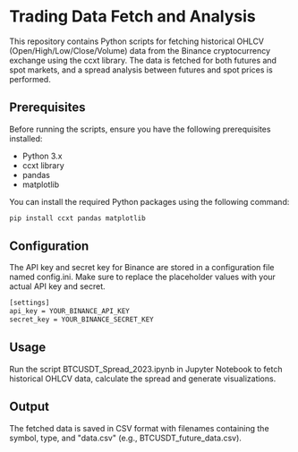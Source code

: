 # Trading Data Fetch and Analysis

This repository contains Python scripts for fetching historical OHLCV (Open/High/Low/Close/Volume) data from the Binance cryptocurrency exchange using the ccxt library. The data is fetched for both futures and spot markets, and a spread analysis between futures and spot prices is performed.

## Prerequisites

Before running the scripts, ensure you have the following prerequisites installed:

- Python 3.x
- ccxt library
- pandas
- matplotlib

You can install the required Python packages using the following command:

```bash
pip install ccxt pandas matplotlib
```
## Configuration

The API key and secret key for Binance are stored in a configuration file named config.ini. Make sure to replace the placeholder values with your actual API key and secret.

```bash
[settings]
api_key = YOUR_BINANCE_API_KEY
secret_key = YOUR_BINANCE_SECRET_KEY
```
## Usage

Run the script BTCUSDT_Spread_2023.ipynb in Jupyter Notebook to fetch historical OHLCV data, calculate the spread and generate visualizations.

## Output

The fetched data is saved in CSV format with filenames containing the symbol, type, and "data.csv" (e.g., BTCUSDT_future_data.csv). 
